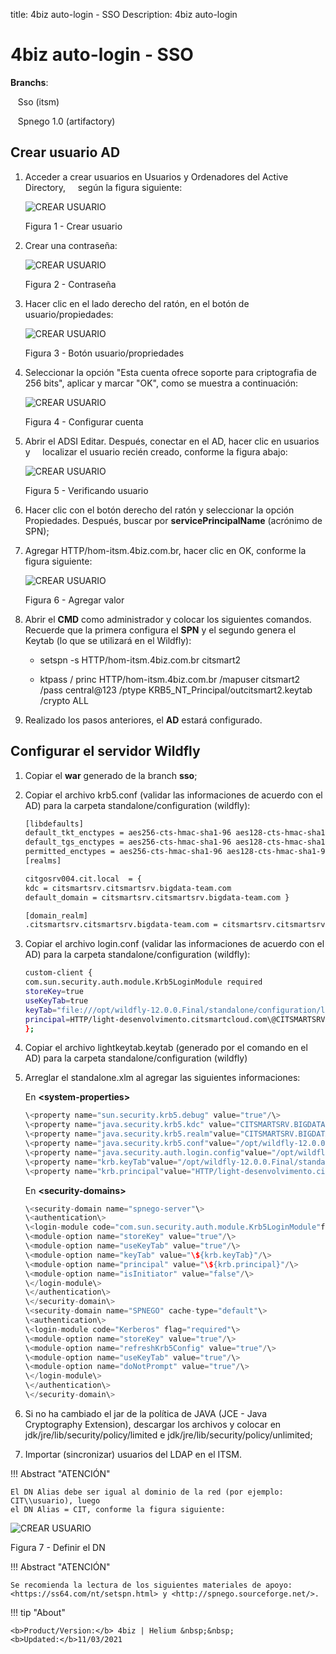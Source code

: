 title: 4biz auto-login - SSO
Description: 4biz auto-login
# 4biz auto-login - SSO


**Branchs**:

   Sso (itsm)

   Spnego 1.0 (artifactory)


Crear usuario AD
----------------

1.  Acceder a crear usuarios en Usuarios y Ordenadores del Active Directory,
    según la figura siguiente:

    ![CREAR USUARIO](images/sso-1.jpg)

     Figura 1 - Crear usuario

2. Crear una contraseña: 

    ![CREAR USUARIO](images/sso-2.jpg)

     Figura 2 - Contraseña

3. Hacer clic en el lado derecho del ratón, en el botón de usuario/propiedades:

    ![CREAR USUARIO](images/sso-3.jpg)

     Figura 3 - Botón usuario/propriedades

4. Seleccionar la opción "Esta cuenta ofrece soporte para criptografia de 256 bits", aplicar y marcar "OK", como se muestra a 
   continuación:

    ![CREAR USUARIO](images/sso-4.jpg)

     Figura 4 - Configurar cuenta


5.  Abrir el ADSI Editar. Después, conectar en el AD, hacer clic en usuarios y
    localizar el usuario recién creado, conforme la figura abajo:
      
    ![CREAR USUARIO](images/sso-5.jpg)

     Figura 5 - Verificando usuario

6.  Hacer clic con el botón derecho del ratón y seleccionar la opción Propiedades.
    Después, buscar por **servicePrincipalName** (acrónimo de SPN);

7.  Agregar HTTP/hom-itsm.4biz.com.br, hacer clic en OK, conforme la figura
    siguiente:

    ![CREAR USUARIO](images/sso-6.jpg)

     Figura 6 - Agregar valor

8.  Abrir el **CMD** como administrador y colocar los siguientes comandos.
    Recuerde que la primera configura el **SPN** y el segundo genera el Keytab       (lo que se utilizará en el Wildfly):

    -   setspn -s HTTP/hom-itsm.4biz.com.br citsmart2

    -   ktpass / princ HTTP/hom-itsm.4biz.com.br /mapuser citsmart2  /pass
        central\@123 /ptype KRB5_NT_Principal/outcitsmart2.keytab /crypto ALL

9.  Realizado los pasos anteriores, el **AD** estará configurado. 


Configurar el servidor Wildfly
-----------------------------

1.  Copiar el **war** generado de la branch **sso**;

2.  Copiar el archivo krb5.conf (validar las informaciones de acuerdo con el AD) para
    la carpeta standalone/configuration (wildfly):
    
    ```sh
    [libdefaults]
    default_tkt_enctypes = aes256-cts-hmac-sha1-96 aes128-cts-hmac-sha1-96 rc4-hmac
    default_tgs_enctypes = aes256-cts-hmac-sha1-96 aes128-cts-hmac-sha1-96 rc4-hmac
    permitted_enctypes = aes256-cts-hmac-sha1-96 aes128-cts-hmac-sha1-96 rc4-hmac
    [realms]
    ```
    
    ```sh
    citgosrv004.cit.local  = {
    kdc = citsmartsrv.citsmartsrv.bigdata-team.com
    default_domain = citsmartsrv.citsmartsrv.bigdata-team.com }     
    ```
    
    ```sh
    [domain_realm]
    .citsmartsrv.citsmartsrv.bigdata-team.com = citsmartsrv.citsmartsrv.bigdata-team.com
    ```

1.  Copiar el archivo login.conf (validar las informaciones de acuerdo con el AD) para la 
    carpeta standalone/configuration (wildfly):

    ```sh
    custom-client {
    com.sun.security.auth.module.Krb5LoginModule required
    storeKey=true
    useKeyTab=true
    keyTab="file:///opt/wildfly-12.0.0.Final/standalone/configuration/lightkeytab.keytab"
    principal=HTTP/light-desenvolvimento.citsmartcloud.com\@CITSMARTSRV.BIGDATA-TEAM.COM;
    };
    ```

1.  Copiar el archivo lightkeytab.keytab (generado por el comando en el AD) para la carpeta
    standalone/configuration (wildfly)

2.  Arreglar el standalone.xlm al agregar las siguientes informaciones:

    En **\<system-properties\>**
    
    ```java
    \<property name="sun.security.krb5.debug" value="true"/\>
    \<property name="java.security.krb5.kdc" value="CITSMARTSRV.BIGDATA-TEAM.COM"/\>
    \<property name="java.security.krb5.realm"value="CITSMARTSRV.BIGDATA-TEAM.COM"/\>
    \<property name="java.security.krb5.conf"value="/opt/wildfly-12.0.0.Final/standalone/configuration/krb5.conf"/\>
    \<property name="java.security.auth.login.config"value="/opt/wildfly-12.0.0.Final/standalone/configuration/login.conf"/\>
    \<property name="krb.keyTab"value="/opt/wildfly-12.0.0.Final/standalone/configuration/lightkeytab.keytab"/\>
    \<property name="krb.principal"value="HTTP/light-desenvolvimento.citsmartcloud.com\@CITSMARTSRV.BIGDATA-TEAM.COM"/\>
    ```
    
    En **\<security-domains\>**

    ```java
    \<security-domain name="spnego-server"\>
    \<authentication\>
    \<login-module code="com.sun.security.auth.module.Krb5LoginModule"flag="required"\>
    \<module-option name="storeKey" value="true"/\>
    \<module-option name="useKeyTab" value="true"/\>
    \<module-option name="keyTab" value="\${krb.keyTab}"/\>
    \<module-option name="principal" value="\${krb.principal}"/\>
    \<module-option name="isInitiator" value="false"/\>
    \</login-module\>
    \</authentication\>
    \</security-domain\>
    \<security-domain name="SPNEGO" cache-type="default"\>
    \<authentication\>
    \<login-module code="Kerberos" flag="required"\>
    \<module-option name="storeKey" value="true"/\>
    \<module-option name="refreshKrb5Config" value="true"/\>
    \<module-option name="useKeyTab" value="true"/\>
    \<module-option name="doNotPrompt" value="true"/\>
    \</login-module\>
    \</authentication\>
    \</security-domain\>
    ```

1.  Si no ha cambiado el jar de la política de JAVA (JCE - Java Cryptography
    Extension), descargar los archivos y colocar en
    jdk/jre/lib/security/policy/limited e jdk/jre/lib/security/policy/unlimited;

2.  Importar (sincronizar) usuarios del LDAP en el ITSM.

!!! Abstract "ATENCIÓN"

    El DN Alias debe ser igual al dominio de la red (por ejemplo: CIT\\usuario), luego
    el DN Alias = CIT, conforme la figura siguiente:

![CREAR USUARIO](images/sso-7.jpg)

   Figura 7 - Definir el DN

!!! Abstract "ATENCIÓN"

    Se recomienda la lectura de los siguientes materiales de apoyo:
    <https://ss64.com/nt/setspn.html> y <http://spnego.sourceforge.net/>.
    
    
!!! tip "About"

    <b>Product/Version:</b> 4biz | Helium &nbsp;&nbsp;
    <b>Updated:</b>11/03/2021

   
